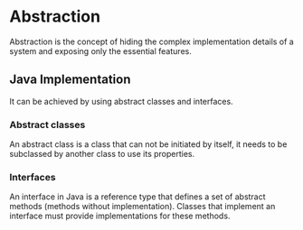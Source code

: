# Abstraction

Abstraction is the concept of hiding the complex implementation details of a system and exposing only the essential features.

## Java Implementation

It can be achieved by using abstract classes and interfaces.

### Abstract classes

An abstract class is a class that can not be initiated by itself, it needs to be subclassed by another class to use its properties.

### Interfaces

An interface in Java is a reference type that defines a set of abstract methods (methods without implementation). 
Classes that implement an interface must provide implementations for these methods.
